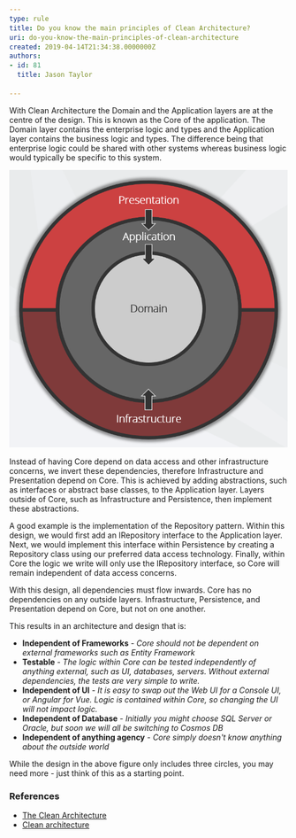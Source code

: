 ```yaml
---
type: rule
title: Do you know the main principles of Clean Architecture?
uri: do-you-know-the-main-principles-of-clean-architecture
created: 2019-04-14T21:34:38.0000000Z
authors:
- id: 81
  title: Jason Taylor

---
```


With Clean Architecture the Domain and the Application layers are at the centre of the design. This is known as the Core of the application. The Domain layer contains the enterprise logic and types and the Application layer contains the business logic and types. The difference being that enterprise logic could be shared with other systems whereas business logic would typically be specific to this system.

![Onion View of Clean Architecture](ca-diagram.png)
 
Instead of having Core depend on data access and other infrastructure concerns, we invert these dependencies, therefore Infrastructure and Presentation depend on Core. This is achieved by adding abstractions, such as interfaces or abstract base classes, to the Application layer. Layers outside of Core, such as Infrastructure and Persistence, then implement these abstractions.

A good example is the implementation of the Repository pattern. Within this design, we would first add an IRepository interface to the Application layer. Next, we would implement this interface within Persistence by creating a Repository class using our preferred data access technology. Finally, within Core the logic we write will only use the IRepository interface, so Core will remain independent of data access concerns.

With this design, all dependencies must flow inwards. Core has no dependencies on any outside layers. Infrastructure, Persistence, and Presentation depend on Core, but not on one another.

This results in an architecture and design that is:

- **Independent of Frameworks**  - *Core should not be dependent on external frameworks such as Entity Framework*
- **Testable** -  *The logic within Core can be tested independently of anything external, such as UI, databases, servers. Without external dependencies, the tests are very simple to write.*
- **Independent of UI**  - *It is easy to swap out the Web UI for a Console UI, or Angular for Vue. Logic is contained within Core, so changing the UI will not impact logic.*
- **Independent of Database** -  *Initially you might choose SQL Server or Oracle, but soon we will all be switching to Cosmos DB*
- **Independent of anything agency** -  *Core simply doesn't know anything about the outside world*




While the design in the above figure only includes three circles, you may need more - just think of this as a starting point.

### References

- [The Clean Architecture](http://blog.cleancoder.com/uncle-bob/2012/08/13/the-clean-architecture.html)
- [Clean architecture](https://docs.microsoft.com/en-us/dotnet/standard/modern-web-apps-azure-architecture/common-web-application-architectures#clean-architecture)
